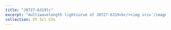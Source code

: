 ```yaml
---
title: "J0727-6319lc"
excerpt: "multiwavelength lightcurve of J0727-6319<br/><img src='/images/J0727-6319lc.jpg'>"
collection: VY Scl CVs
---
```

